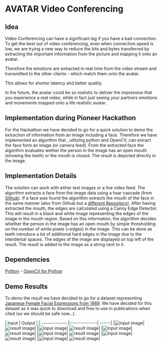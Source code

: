 
# **AVATAR Video Conferencing**
## Idea
Video Conferencing can have a significant lag if you have a bad connection. To get the best out of video conferencing, even when connection speed is low, we are trying a new way to reduce the bits and bytes transferred by extracting the important information from the picture and mapping it onto an avatar.

Therefore the emotions are extracted in real time from the video stream and transmitted to the other clients - which match them onto the avatar.

This allows for shorter latency and better quality.

In the future, the avatar could be so realistic to deliver the impression that you experience a real video, while in fact just seeing your partners emotions and movements mapped onto a life realistic avatar.

## Implementation during Pioneer Hackathon
For the Hackathon we have decided to go for a quick solution to demo the extraction of information from an image including a face. Therefore we have implemented an algorithm that , utilizing python and OpenCV, can extract the face form an image (or camera feed). From the extracted face the algorithm evaluates wether the person in the image has an open mouth (showing the teeth) or the mouth is closed. The result is depicted directly in the image.

## Implementation Details
The solution can work with either test images or a live video feed. The algorithm extracts a face from the image data using a haar cascade (from [Github](https://github.com/opencv/opencv/tree/master/data/haarcascades)). If a face was found the algorithm extracts the mouth of the face in the same manner (also from Github but a [different Repository](https://github.com/peterbraden/node-opencv/tree/master/data)). After having extracted the mouth, the edges are calculated using a Canny Edge Detector. This will result in a black and white image representing the edges of the image in the mouth region. Based on this information, the algorithm decides whether the person in the image has an open mouth by simple thresholding on the number of white pixels (=edges) in the image. This can be done as teeth introduce a lot of additional hard edges in the image due to the interdental spaces. The edges of the image are displayed on top left of the result. The result is added to the image as a string next to it.


## Dependencies
[Python](https://www.python.org/) -
[OpenCV for Python](https://opencv.org/)

## Demo Results
To demo the result we have decided to go for a dataset representing [Japanese Female Facial Expressions from 1989](https://zenodo.org/record/3451524#.XpLwZ1MzYkg). We have decided for this dataset as it was quick to download and free to use in publications when cited (so we should be safe now...).

| Input        | Output           |
| ------------- |:-------------:| -----:|
|![input image](Results/test10_base.jpg?raw=true "")| ![result image](Results/test10_result.jpg?raw=true "")|
|![input image](Results/test20_base.jpg?raw=true "")| ![result image](Results/test20_result.jpg?raw=true "")|
|![input image](Results/test2_base.jpg?raw=true "")| ![result image](Results/test2_result.jpg?raw=true "")|
|![input image](Results/test4_base.jpg?raw=true "")| ![result image](Results/test4_result.jpg?raw=true "")|
|![input image](Results/test5_base.jpg?raw=true "")| ![result image](Results/test5_result.jpg?raw=true "")|
|![input image](Results/test7_base.jpg?raw=true "")| ![result image](Results/test7_result.jpg?raw=true "")|
